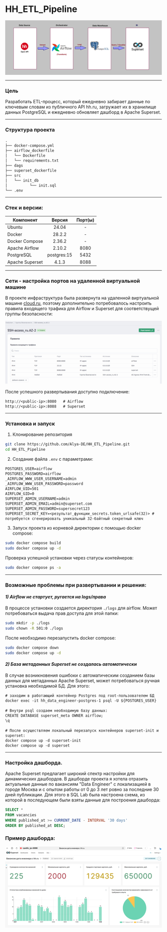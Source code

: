 # HH_ETL_Pipeline

![ETL_schema](https://github.com/Alya-DE/HH_ETL_Pipeline/blob/main/png/ETL_schema.png)

---
### Цель
Разработать ETL-процесс, который ежедневно забирает данные по ключевым словам из публичного API hh.ru, загружает их в хранилище данных PostgreSQL и ежедневно обновляет дашборд в Apache Superset.

---
### Структура проекта
```
.
├── docker-compose.yml
├── airflow_dockerfile
│   └── Dockerfile
│   └── requirements.txt
├── dags
├── superset_dockerfile
├── src
│   └── init_db
│          └── init.sql
└── .env
```

---
### Стек и версии:

|    Компонент    |               Версия              |     Порт(ы)     |
| --------------- | :-------------------------------: | :-------------: |
| Ubuntu          |               24.04               |        -        |
| Docker          |               28.2.2              |        -        |
| Docker Compose  |               2.36.2              |        -        |
| Apache Airflow  |               2.10.2              |       8080      |
| PostgreSQL      |            postgres:15            |       5432      |
| Apache Superset |               4.1.3               |       8088      |

---
### Сети - настройка портов на удаленной виртуальной машине
В проекте инфраструктура была развернута на удаленной виртуальной машине [cloud.ru](https://cloud.ru/), поэтому дополнительно потребовалось настроить правила входящего трафика для Airflow и Superset для соответствущей группы безопасности:

![VM_rules.png](https://github.com/Alya-DE/HH_ETL_Pipeline/blob/main/png/VM_rules.png)

После успешного развертывания доступно подключение:
```
http://<public-ip>:8080   # Airflow
http://<public-ip>:8088   # Superset
```

---
### Установка и запуск
1. Клонирование репозитория
```bash
git clone https://github.com/Alya-DE/HH_ETL_Pipeline.git
cd HH_ETL_Pipeline
```

2. Создание файла `.env` с параметрами:
```env
POSTGRES_USER=airflow 
POSTGRES_PASSWORD=airflow
_AIRFLOW_WWW_USER_USERNAME=admin
_AIRFLOW_WWW_USER_PASSWORD=password
AIRFLOW_UID=501
AIRFLOW_GID=0 
SUPERSET_ADMIN_USERNAME=admin 
SUPERSET_ADMIN_EMAIL=admin@superset.com 
SUPERSET_ADMIN_PASSWORD=supersecret123 
SUPERSET_SECRET_KEY=<результат_функции_secrets.token_urlsafe(32)> # потребуется сгенерировать уникальный 32-байтный секретный ключ
```

3. Запуск проекта из корневой директории с помощью docker compose:
```bash
sudo docker compose build
sudo docker compose up -d
```

Проверка успешной установки через статусы контейнеров:
```bash
sudo docker compose ps -a
```

---
### Возможные проблемы при развертывании и решения:
#### *1) Airflow не стартует, ругается на logs/права*

В процессе установки создается директория `./logs` для airflow. Может потребоваться выдача прав доступа для этой папки:
```bash
sudo mkdir -p ./logs
sudo chown -R 501:0 ./logs
```

После необходимо перезапустить docker compose:
```bash
sudo docker compose down
sudo docker compose up -d
```

#### *2) База метаданных Superset не создалась автоматически*
В случае возникновения ошибоки с автоматическим созданием базы данных для метаданных Apache Superset, может потребоваться ручная установка необходимой БД. Для этого:
```
# заходим в работающий контейнер Postgres под root-пользователем БД
docker exec -it hh_data_engineer-postgres-1 psql -U ${POSTGRES_USER}

# Внутри psql создаем необходимую базу данных:
CREATE DATABASE superset_meta OWNER airflow;
\q

# После осуществляем локальный перезапуск контейнеров superset-init и superset:
docker compose up -d superset-init
docker compose up -d superset
```

---
### Настройка дашборда.
Apache Superset предлагает широкий спектр настройки для динамических дашбордов. В дашборде проекта я хотела отразить актуальные данные по вакансиям "Data Engineer" с локализацией в городе Москва и c опытом работы от 0 до 3 лет ровно за последние 30 дней публикации. Для этого в SQL Lab была настроена схема, из которой в последующем были взяты данные для построения дашборда:

```sql
SELECT *
FROM vacancies 
WHERE published_at >= CURRENT_DATE - INTERVAL '30 days'
ORDER BY published_at DESC;
```

### Пример дашборда:
![dashboard.png](https://github.com/Alya-DE/HH_ETL_Pipeline/blob/main/png/dashboard.png) 
